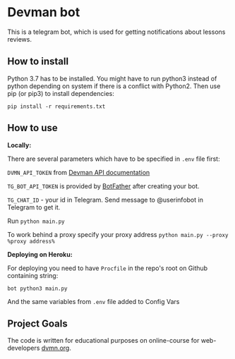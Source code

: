 # Devman bot

This is a telegram bot, which is used for getting notifications about lessons reviews.


## How to install

Python 3.7 has to be installed. You might have to run python3 instead of python depending on system if there is a conflict with Python2. Then use pip (or pip3) to install dependencies:

```commandline
pip install -r requirements.txt
```
## How to use

<strong>Locally:</strong>

There are several parameters which have to be specified in `.env` file first:

`DVMN_API_TOKEN` from [Devman API documentation](https://dvmn.org/api/docs/)

`TG_BOT_API_TOKEN` is provided by [BotFather](https://telegram.me/BotFather) after creating your bot.

`TG_CHAT_ID` - your id in Telegram. Send message to @userinfobot in Telegram to get it.


Run `python main.py`

To work behind a proxy specify your proxy address `python main.py --proxy %proxy address%`

<strong>Deploying on Heroku:</strong>

For deploying you need to have `Procfile` in the repo's root on Github containing string:
```
bot python3 main.py
```
And the same variables from `.env` file added to Config Vars

## Project Goals

The code is written for educational purposes on online-course for web-developers [dvmn.org](https://dvmn.org/).
